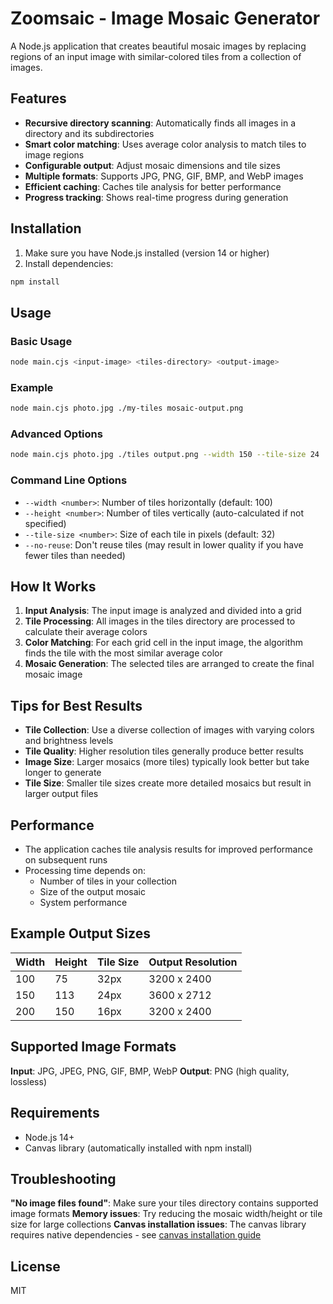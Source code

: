 # Zoomsaic - Image Mosaic Generator

A Node.js application that creates beautiful mosaic images by replacing regions of an input image with similar-colored tiles from a collection of images.

## Features

- **Recursive directory scanning**: Automatically finds all images in a directory and its subdirectories
- **Smart color matching**: Uses average color analysis to match tiles to image regions
- **Configurable output**: Adjust mosaic dimensions and tile sizes
- **Multiple formats**: Supports JPG, PNG, GIF, BMP, and WebP images
- **Efficient caching**: Caches tile analysis for better performance
- **Progress tracking**: Shows real-time progress during generation

## Installation

1. Make sure you have Node.js installed (version 14 or higher)
2. Install dependencies:

```bash
npm install
```

## Usage

### Basic Usage

```bash
node main.cjs <input-image> <tiles-directory> <output-image>
```

### Example

```bash
node main.cjs photo.jpg ./my-tiles mosaic-output.png
```

### Advanced Options

```bash
node main.cjs photo.jpg ./tiles output.png --width 150 --tile-size 24
```

### Command Line Options

- `--width <number>`: Number of tiles horizontally (default: 100)
- `--height <number>`: Number of tiles vertically (auto-calculated if not specified)
- `--tile-size <number>`: Size of each tile in pixels (default: 32)
- `--no-reuse`: Don't reuse tiles (may result in lower quality if you have fewer tiles than needed)

## How It Works

1. **Input Analysis**: The input image is analyzed and divided into a grid
2. **Tile Processing**: All images in the tiles directory are processed to calculate their average colors
3. **Color Matching**: For each grid cell in the input image, the algorithm finds the tile with the most similar average color
4. **Mosaic Generation**: The selected tiles are arranged to create the final mosaic image

## Tips for Best Results

- **Tile Collection**: Use a diverse collection of images with varying colors and brightness levels
- **Tile Quality**: Higher resolution tiles generally produce better results
- **Image Size**: Larger mosaics (more tiles) typically look better but take longer to generate
- **Tile Size**: Smaller tile sizes create more detailed mosaics but result in larger output files

## Performance

- The application caches tile analysis results for improved performance on subsequent runs
- Processing time depends on:
  - Number of tiles in your collection
  - Size of the output mosaic
  - System performance

## Example Output Sizes

| Width | Height | Tile Size | Output Resolution |
| ----- | ------ | --------- | ----------------- |
| 100   | 75     | 32px      | 3200 x 2400       |
| 150   | 113    | 24px      | 3600 x 2712       |
| 200   | 150    | 16px      | 3200 x 2400       |

## Supported Image Formats

**Input**: JPG, JPEG, PNG, GIF, BMP, WebP
**Output**: PNG (high quality, lossless)

## Requirements

- Node.js 14+
- Canvas library (automatically installed with npm install)

## Troubleshooting

**"No image files found"**: Make sure your tiles directory contains supported image formats
**Memory issues**: Try reducing the mosaic width/height or tile size for large collections
**Canvas installation issues**: The canvas library requires native dependencies - see [canvas installation guide](https://github.com/Automattic/node-canvas#compiling)

## License

MIT
